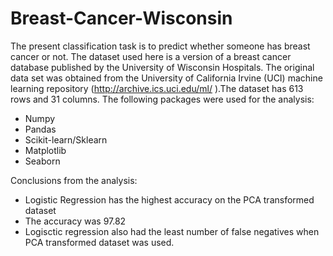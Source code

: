 # Breast-Cancer-Wisconsin
The present classification task is to predict whether someone has breast cancer or not. The dataset used here is a version of a breast cancer database published by the University of Wisconsin Hospitals. The original data set was obtained from the University of California Irvine (UCI) machine learning repository (http://archive.ics.uci.edu/ml/ ).The dataset has 613 rows and 31 columns.
The following packages were used for the analysis:
- Numpy
- Pandas
- Scikit-learn/Sklearn
- Matplotlib
- Seaborn

Conclusions from the analysis:
- Logistic Regression has the highest accuracy on the PCA transformed dataset
- The accuracy was 97.82
- Logisctic regression also had the least number of false negatives when PCA transformed dataset was used.
